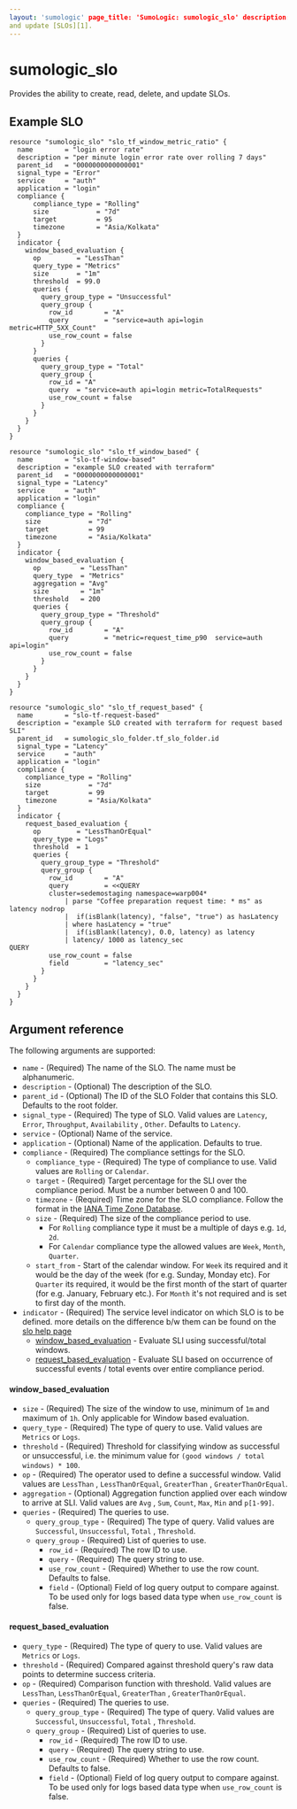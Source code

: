 ```yaml
---
layout: 'sumologic' page_title: 'SumoLogic: sumologic_slo' description: |- Provides the ability to create, read, delete,
and update [SLOs][1].
---
```


# sumologic_slo

Provides the ability to create, read, delete, and update SLOs.

## Example SLO

```hcl
resource "sumologic_slo" "slo_tf_window_metric_ratio" {
  name        = "login error rate"
  description = "per minute login error rate over rolling 7 days"
  parent_id   = "0000000000000001"
  signal_type = "Error"
  service     = "auth"
  application = "login"
  compliance {
      compliance_type = "Rolling"
      size            = "7d"
      target          = 95
      timezone        = "Asia/Kolkata"
  }
  indicator {
    window_based_evaluation {
      op         = "LessThan"
      query_type = "Metrics"
      size       = "1m"
      threshold  = 99.0
      queries {
        query_group_type = "Unsuccessful"
        query_group {
          row_id        = "A"
          query         = "service=auth api=login metric=HTTP_5XX_Count"
          use_row_count = false
        }
      }
      queries {
        query_group_type = "Total"
        query_group {
          row_id = "A"
          query  = "service=auth api=login metric=TotalRequests"
          use_row_count = false
        }
      }
    }
  }
}

resource "sumologic_slo" "slo_tf_window_based" {
  name        = "slo-tf-window-based"
  description = "example SLO created with terraform"
  parent_id   = "0000000000000001"
  signal_type = "Latency"
  service     = "auth"
  application = "login"
  compliance {
    compliance_type = "Rolling"
    size            = "7d"
    target          = 99
    timezone        = "Asia/Kolkata"
  }
  indicator {
    window_based_evaluation {
      op          = "LessThan"
      query_type  = "Metrics"
      aggregation = "Avg"
      size        = "1m"
      threshold   = 200
      queries {
        query_group_type = "Threshold"
        query_group {
          row_id        = "A"
          query         = "metric=request_time_p90  service=auth api=login"
          use_row_count = false
        }
      }
    }
  }
}

resource "sumologic_slo" "slo_tf_request_based" {
  name        = "slo-tf-request-based"
  description = "example SLO created with terraform for request based SLI"
  parent_id   = sumologic_slo_folder.tf_slo_folder.id
  signal_type = "Latency"
  service     = "auth"
  application = "login"
  compliance {
    compliance_type = "Rolling"
    size            = "7d"
    target          = 99
    timezone        = "Asia/Kolkata"
  }
  indicator {
    request_based_evaluation {
      op         = "LessThanOrEqual"
      query_type = "Logs"
      threshold  = 1
      queries {
        query_group_type = "Threshold"
        query_group {
          row_id        = "A"
          query         = <<QUERY
          cluster=sedemostaging namespace=warp004*
              | parse "Coffee preparation request time: * ms" as latency nodrop
              |  if(isBlank(latency), "false", "true") as hasLatency
              | where hasLatency = "true"
              |  if(isBlank(latency), 0.0, latency) as latency
              | latency/ 1000 as latency_sec
QUERY
          use_row_count = false
          field         = "latency_sec"
        }
      }
    }
  }
}
```

## Argument reference

The following arguments are supported:

- `name` - (Required) The name of the SLO. The name must be alphanumeric.
- `description` - (Optional) The description of the SLO.
- `parent_id` - (Optional) The ID of the SLO Folder that contains this SLO. Defaults to the root folder.
- `signal_type` - (Required) The type of SLO. Valid values are `Latency`, `Error`, `Throughput`, `Availability`
  , `Other`. Defaults to `Latency`.
- `service` - (Optional) Name of the service.
- `application` - (Optional) Name of the application.
  Defaults to true.
- `compliance` - (Required) The compliance settings for the SLO.
    - `compliance_type` - (Required) The type of compliance to use. Valid values are `Rolling` or `Calendar`.
    - `target` - (Required) Target percentage for the SLI over the compliance period. Must be a number between 0 and 100.
    - `timezone` - (Required) Time zone for the SLO compliance. Follow the format in the [IANA Time Zone Database][3].
    - `size` - (Required) The size of the compliance period to use.
      - For `Rolling` compliance type it must be a multiple of days e.g. `1d`, `2d`.
      - For `Calendar` compliance type the allowed values are `Week`, `Month`, `Quarter`.
    - `start_from` - Start of the calendar window. For `Week` its required and it would be the day of the week (for e.g. Sunday,
      Monday etc).  For `Quarter` its required, it would be the first month of the start of quarter (for e.g. January, February etc.). 
      For `Month` it's not required and is set to first day of the month.
- `indicator` - (Required) The service level indicator on which SLO is to be defined. more details on the difference
  b/w them can be found on
  the [slo help page](https://help.sumologic.com/Beta/SLO_Reliability_Management/Access_and_Create_SLOs)
    - [window_based_evaluation](#window_based_evaluation) - Evaluate SLI using successful/total windows.
    - [request_based_evaluation](#request_based_evaluation) - Evaluate SLI based on occurrence of successful
      events / total events over entire compliance period.

#### window_based_evaluation

- `size` - (Required) The size of the window to use, minimum of `1m` and maximum of `1h`. Only applicable for Window
  based evaluation.
- `query_type` - (Required) The type of query to use. Valid values are `Metrics` or `Logs`.
- `threshold` - (Required) Threshold for classifying window as successful or unsuccessful, i.e. the minimum value
  for `(good windows / total windows) * 100`.
- `op` - (Required) The operator used to define a successful window. Valid values are `LessThan`
  , `LessThanOrEqual`, `GreaterThan`
  , `GreaterThanOrEqual`.
- `aggregation` - (Optional) Aggregation function applied over each window to arrive at SLI. Valid values are `Avg`
  , `Sum`, `Count`, `Max`, `Min` and `p[1-99]`.
- `queries` - (Required) The queries to use.
    - `query_group_type` - (Required) The type of query. Valid values are `Successful`, `Unsuccessful`, `Total`
      , `Threshold`.
    - `query_group` - (Required) List of queries to use.
        - `row_id` - (Required) The row ID to use.
        - `query` - (Required) The query string to use.
        - `use_row_count` - (Required) Whether to use the row count. Defaults to false.
        - `field` - (Optional) Field of log query output to compare against. To be used only for logs based data
          type when `use_row_count` is false.

#### request_based_evaluation

- `query_type` - (Required) The type of query to use. Valid values are `Metrics` or `Logs`.
- `threshold` - (Required) Compared against threshold query's raw data points to determine success criteria.
- `op` - (Required) Comparison function with threshold. Valid values are `LessThan`, `LessThanOrEqual`, `GreaterThan`
  , `GreaterThanOrEqual`.
- `queries` - (Required) The queries to use.
    - `query_group_type` - (Required) The type of query. Valid values are `Successful`, `Unsuccessful`, `Total`
      , `Threshold`.
    - `query_group` - (Required) List of queries to use.
        - `row_id` - (Required) The row ID to use.
        - `query` - (Required) The query string to use.
        - `use_row_count` - (Required) Whether to use the row count. Defaults to false.
        - `field` - (Optional) Field of log query output to compare against. To be used only for logs based data
          type when `use_row_count` is false.

[1]: https://help.sumologic.com/docs/observability/reliability-management-slo/

[2]: slo_folder.html.markdown

[3]: https://en.wikipedia.org/wiki/List_of_tz_database_time_zones#List
